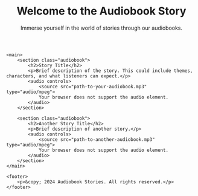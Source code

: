 <!DOCTYPE html>
<html lang="en">
<head>
    <meta charset="UTF-8">
    <meta name="viewport" content="width=device-width, initial-scale=1.0">
    <title>Audiobook Story</title>
    <link rel="stylesheet" href="styles.css">
</head>
<body>
    <header>
        <h1>Welcome to the Audiobook Story</h1>
        <p>Immerse yourself in the world of stories through our audiobooks.</p>
    </header>
    
    <main>
        <section class="audiobook">
            <h2>Story Title</h2>
            <p>Brief description of the story. This could include themes, characters, and what listeners can expect.</p>
            <audio controls>
                <source src="path-to-your-audiobook.mp3" type="audio/mpeg">
                Your browser does not support the audio element.
            </audio>
        </section>

        <section class="audiobook">
            <h2>Another Story Title</h2>
            <p>Brief description of another story.</p>
            <audio controls>
                <source src="path-to-another-audiobook.mp3" type="audio/mpeg">
                Your browser does not support the audio element.
            </audio>
        </section>
    </main>

    <footer>
        <p>&copy; 2024 Audiobook Stories. All rights reserved.</p>
    </footer>
</body>
</html>